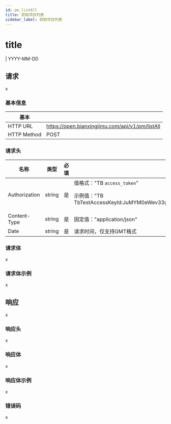 ```yaml
---
id: pm_listAll
title: 获取项目列表
sidebar_label: 获取项目列表
---
```


# title
| YYYY-MM-DD

## 请求
x

### 基本信息
| 基本        |                                                    |
| ----------- | -------------------------------------------------- |
| HTTP URL    | https://open.bianxingjimu.com/api/v1/pm/listAll |
| HTTP Method | POST                                               |

### 请求头
| 名称          | 类型   | 必填 | 描述                                                         |
| ------------- | ------ | ---- | ------------------------------------------------------------ |
| Authorization | string | 是   | 值格式："TB `access_token`"  <p>示例值："TB TbTestAccessKeyId:JuMYM0eWev33g1H4yZguXP026HCnaorOGQC3nAh4rU4=" </p>|
| Content-Type  | string | 是   | 固定值："application/json"                    |
| Date          | string | 是   | 请求时间，仅支持GMT格式                                      |

### 请求体
x

### 请求体示例
x

## 响应
x

### 响应头
x

### 响应体
x

### 响应体示例
x

### 错误码
x

